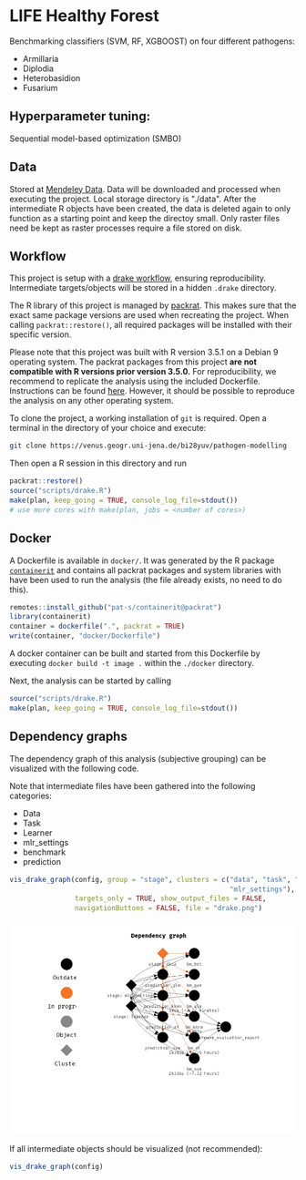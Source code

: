# LIFE Healthy Forest

Benchmarking classifiers (SVM, RF, XGBOOST) on four different pathogens:

* Armillaria
* Diplodia
* Heterobasidion
* Fusarium

## Hyperparameter tuning: 

Sequential model-based optimization (SMBO)

## Data

Stored at [Mendeley Data](http://dx.doi.org/10.17632/kmy95t22fy.1).
Data will be downloaded and processed when executing the project.
Local storage directory is "./data".
After the intermediate R objects have been created, the data is deleted again to only function as a starting point and keep the directoy small.
Only raster files need be kept as raster processes require a file stored on disk.

## Workflow

This project is setup with a [drake workflow](https://github.com/ropensci/drake), ensuring reproducibility.
Intermediate targets/objects will be stored in a hidden `.drake` directory.

The R library of this project is managed by [packrat](https://rstudio.github.io/packrat/).
This makes sure that the exact same package versions are used when recreating the project.
When calling `packrat::restore()`, all required packages will be installed with their specific version.

Please note that this project was built with R version 3.5.1 on a Debian 9 operating system.
The packrat packages from this project **are not compatible with R versions prior version 3.5.0.**
For reproducibility, we recommend to replicate the analysis using the included Dockerfile.
Instructions can be found [ħere](https://venus.geogr.uni-jena.de/bi28yuv/pathogen-modelling#docker).
However, it should be possible to reproduce the analysis on any other operating system.

To clone the project, a working installation of `git` is required.
Open a terminal in the directory of your choice and execute:

```sh
git clone https://venus.geogr.uni-jena.de/bi28yuv/pathogen-modelling
```

Then open a R session in this directory and run

```r
packrat::restore()
source("scripts/drake.R")
make(plan, keep_going = TRUE, console_log_file=stdout()) 
# use more cores with make(plan, jobs = <number of cores>)
```

## Docker

A Dockerfile is available in `docker/`.
It was generated by the R package [`containerit`](https://github.com/o2r-project/containerit) and contains all packrat packages and system libraries with have been used to run the analysis (the file already exists, no need to do this). 

```r
remotes::install_github("pat-s/containerit@packrat")
library(containerit)
container = dockerfile(".", packrat = TRUE)
write(container, "docker/Dockerfile")
```

A docker container can be built and started from this Dockerfile by executing `docker build -t image .` within the `./docker` directory.

Next, the analysis can be started by calling

```r
source("scripts/drake.R")
make(plan, keep_going = TRUE, console_log_file=stdout()) 
```

## Dependency graphs

The dependency graph of this analysis (subjective grouping) can be visualized with the following code.

Note that intermediate files have been gathered into the following categories:

- Data
- Task
- Learner
- mlr_settings
- benchmark
- prediction

```r
vis_drake_graph(config, group = "stage", clusters = c("data", "task", "learner",
                                                      "mlr_settings"),
                targets_only = TRUE, show_output_files = FALSE,
                navigationButtons = FALSE, file = "drake.png")
```

![](drake.png)

If all intermediate objects should be visualized (not recommended):

```r
vis_drake_graph(config)
```
